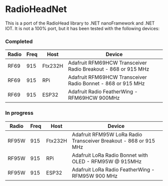 # RadioHeadNet
This is a port of the RadioHead library to .NET nanoFramework and .NET IOT. It is not a 100% port, but it has been tested with the following devices:

### Completed
| Radio | Freq | Host    | Device                                                                 |
|-------|------|---------|------------------------------------------------------------------------|
| RF69  | 915  | Ftx232H | Adafruit RFM69HCW Transceiver Radio Breakout - 868 or 915 MHz          |
| RF69  | 915  | RPi     | Adafruit RFM69HCW Transceiver Radio Bonnet - 868 or 915 MHz            |
| RF69  | 915  | ESP32   | Adafruit Radio FeatherWing - RFM69HCW 900MHz                           |

### In progress
| Radio | Freq | Host    | Device                                                                 |
|-------|------|---------|------------------------------------------------------------------------|
| RF95W | 915  | Ftx232H | Adafruit RFM95W LoRa Radio Transceiver Breakout - 868 or 915 MHz       |
| RF95W | 915  | RPi     | Adafruit LoRa Radio Bonnet with OLED - RFM95W @ 915MHz                 |
| RF95W | 915  | ESP32   | Adafruit LoRa Radio FeatherWing - RFM95W 900 MHz                       |
